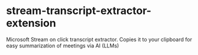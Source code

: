 # stream-transcript-extractor-extension
Microsoft Stream on click transcript extractor. Copies it to your clipboard for easy summarization of meetings via AI (LLMs)

